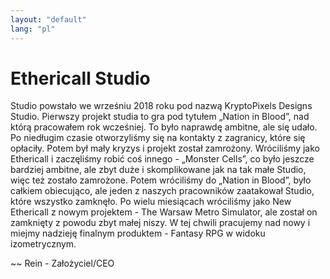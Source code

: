 ```yaml
---
layout: "default"
lang: "pl"
---
```

# Ethericall Studio
Studio powstało we wrześniu 2018 roku pod nazwą KryptoPixels Designs Studio. Pierwszy projekt studia to gra pod tytułem „Nation in Blood”, nad którą pracowałem rok wcześniej. To było naprawdę ambitne, ale się udało. Po niedługim czasie otworzyliśmy się na kontakty z zagranicy, które się opłaciły. Potem był mały kryzys i projekt został zamrożony. Wróciliśmy jako Ethericall i zaczęliśmy robić coś innego - „Monster Cells”, co było jeszcze bardziej ambitne, ale zbyt duże i skomplikowane jak na tak małe Studio, więc też zostało zamrożone. Potem wróciliśmy do „Nation in Blood”, było całkiem obiecująco, ale jeden z naszych pracowników zaatakował Studio, które wszystko zamknęło. Po wielu miesiącach wróciliśmy jako New Ethericall z nowym projektem - The Warsaw Metro Simulator, ale został on zamknięty z powodu zbyt małej niszy. W tej chwili pracujemy nad nowy i miejmy nadzieję finalnym produktem - Fantasy RPG w widoku izometrycznym.

~~ Rein - Założyciel/CEO

